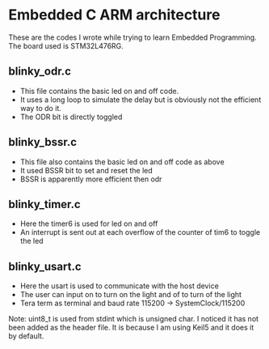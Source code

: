 # Embedded C ARM architecture


These are the codes I wrote while trying to learn Embedded Programming. The board used is STM32L476RG.

## blinky_odr.c

- This file contains the basic led on and off code.
- It uses a long loop to simulate the delay but is obviously not the efficient way to do it.
- The ODR bit is directly toggled


## blinky_bssr.c

- This file also contains the basic led on and off code as above
- It used BSSR bit to set and reset the led
- BSSR is apparently more efficient then odr


## blinky_timer.c

- Here the timer6 is used for led on and off
- An interrupt is sent out at each overflow of the counter of tim6 to toggle the led



## blinky_usart.c

- Here the usart is used to communicate with the host device
- The user can input on to turn on the light and of to turn of the light
- Tera term as terminal and baud rate 115200 -> SystemClock/115200

Note: uint8_t is used from stdint which is unsigned char. I noticed it has not been added as the header file. It is because I am using Keil5 and it does it by default.
